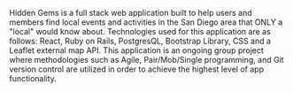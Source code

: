 Hidden Gems is a full stack web application built to help users and members find local events and activities in the San Diego area that ONLY a "local" would know about. Technologies used for this application are as follows: React, Ruby on Rails, PostgresQL, Bootstrap Library, CSS and a Leaflet external map API. This application is an ongoing group project where methodologies such as Agile, Pair/Mob/Single programming, and Git version control are utilized in order to achieve the highest level of app functionality.
